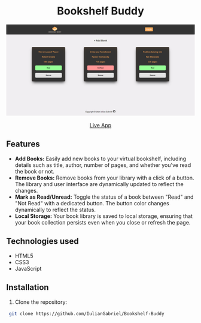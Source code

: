 <h1 align="center">Bookshelf Buddy</h1>

<p align="center">
  <img src="Presentation.png" alt="Bookshelf Buddy" width="1000">
</p>

<p align="center">
  <a href="https://iuliangabriel.github.io/Bookshelf-Buddy/" style="display:inline-block;">Live App</a>
</p>

## Features

- **Add Books:** Easily add new books to your virtual bookshelf, including details such as title, author, number of pages, and whether you've read the book or not.
- **Remove Books:** Remove books from your library with a click of a button. The library and user interface are dynamically updated to reflect the changes.
- **Mark as Read/Unread:** Toggle the status of a book between "Read" and "Not Read" with a dedicated button. The button color changes dynamically to reflect the status.
- **Local Storage:** Your book library is saved to local storage, ensuring that your book collection persists even when you close or refresh the page.

## Technologies used
- HTML5
- CSS3
- JavaScript

## Installation

1. Clone the repository:

  ```bash
   git clone https://github.com/IulianGabriel/Bookshelf-Buddy
